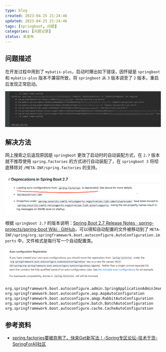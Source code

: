 ```yaml
---
type: blog
created: 2023-04-25 21:24:46
updated: 2023-04-25 21:24:46
tags: [springboot, 问题]
categories: [问题记录]
status: 未发布
---
```


## 问题描述

在开发过程中用到了 `mybatis-plus`，启动时爆出如下错误，因怀疑是 `springboot` 和 `mybatis-plus` 版本不兼容所致，将 `springboot` 从 `3` 版本调至了 `2` 版本，重启后发现正常启动。

![](附件/image/springboot%203%20自动装配方式更改_image_1.png)

## 解决方法

网上搜索之后返现原因是 `springboot` 更改了启动时的自动装配方式，在 `2.7` 版本就不推荐使用 `spring.factories` 的方式进行自动装配了，在 `springboot 3` 将彻底移除对 `/META-INF/spring.factories` 的支持。

![](附件/image/springboot%203%20自动装配方式更改_image_2.png)

根据 `springboot 2.7` 的版本说明：[Spring Boot 2.7 Release Notes · spring-projects/spring-boot Wiki · GitHub](https://github.com/spring-projects/spring-boot/wiki/Spring-Boot-2.7-Release-Notes#changes-to-auto-configuration)，可以得知自动配置的文件被移动到了 `META-INF/spring/org.springframework.boot.autoconfigure.AutoConfiguration.imports` 中，文件格式是每行写一个自动配置类。

![](附件/image/springboot%203%20自动装配方式更改_image_3.png)

```
org.springframework.boot.autoconfigure.admin.SpringApplicationAdminJmxAutoConfiguration
org.springframework.boot.autoconfigure.aop.AopAutoConfiguration
org.springframework.boot.autoconfigure.amqp.RabbitAutoConfiguration
org.springframework.boot.autoconfigure.batch.BatchAutoConfiguration
org.springframework.boot.autoconfigure.cache.CacheAutoConfiguration
```

## 参考资料

- [spring.factories要被弃用了，快来Get新写法！-Spring专区论坛-技术干货-SpringForAll社区](http://spring4all.com/forum-post/1638)
